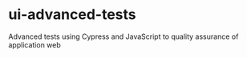 # ui-advanced-tests
Advanced tests using Cypress and JavaScript to quality assurance of application web

